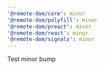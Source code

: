 ```yaml
---
'@remote-dom/core': minor
'@remote-dom/polyfill': minor
'@remote-dom/preact': minor
'@remote-dom/react': minor
'@remote-dom/signals': minor
---
```


Test minor bump
